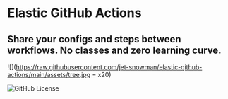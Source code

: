 # Elastic GitHub Actions

## Share your configs and steps between workflows. No classes and zero learning curve.

![](https://raw.githubusercontent.com/jet-snowman/elastic-github-actions/main/assets/tree.jpg = x20)

![GitHub License](https://img.shields.io/github/license/jet-snowman/elastic-github-actions)
